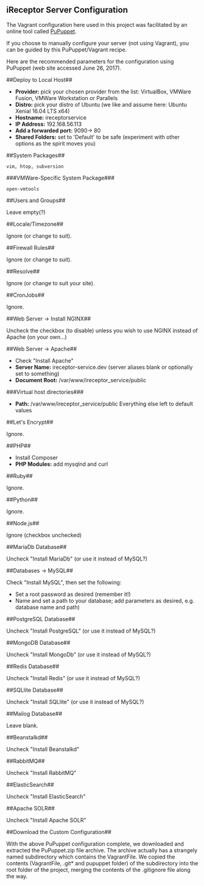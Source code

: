 ## iReceptor Server Configuration ##

The Vagrant configuration here used in this project was facilitated by an online tool called [PuPuppet](https://puphpet.com/). 

If you choose to manually configure your server (not using Vagrant), you can be guided by this PuPuppet/Vagrant recipe.

Here are the recommended parameters for the configuration using PuPuppet (web site accessed June 26, 2017).

##Deploy to Local Host##

* **Provider:** pick your chosen provider from the list: VirtualBox, VMWare Fusion, VMWare Workstation or Parallels
* **Distro:** pick your distro of Ubuntu (we like and assume here: Ubuntu Xenial 16.04 LTS x64)
* **Hostname:** ireceptorservice
* **IP Address:** 192.168.56.113
* **Add a forwarded port:** 9090-> 80
* **Shared Folders:** set to 'Default' to be safe (experiment with other options as the spirit moves you)

##System Packages##

	vim, htop, subversion 
	
###VMWare-Specific System Package###

	open-vmtools

##Users and Groups##

Leave empty(?)

##Locale/Timezone##

Ignore (or change to suit).

##Firewall Rules##

Ignore (or change to suit).

##Resolve##

Ignore (or change to suit your site).

##CronJobs##

Ignore.

##Web Server → Install NGINX##

Uncheck the checkbox (to disable) unless you wish to use NGINX instead of Apache (on your own...)

##Web Server → Apache##

* Check "Install Apache"
* **Server Name:** ireceptor-service.dev (server aliases blank or optionally set to something)
* **Document Root:** /var/www/ireceptor_service/public

###Virtual host directories###

* **Path:** /var/www/ireceptor_service/public
Everything else left to default values

##Let's Encrypt##

Ignore.

##PHP##

* Install Composer
* **PHP Modules:** add mysqlnd and curl

##Ruby##

Ignore.

##Python##

Ignore.

##Node.js##

Ignore (checkbox unchecked)

##MariaDb Database##

Uncheck "Install MariaDb" (or use it instead of MySQL?)

##Databases → MySQL##

Check "Install MySQL", then set the following:

* Set a root password as desired (remember it!)
* Name and set a path to your database; add parameters as desired, e.g. database name and path)

##PostgreSQL Database##

Uncheck "Install PostgreSQL" (or use it instead of MySQL?)

##MongoDB Database##

Uncheck "Install MongoDb" (or use it instead of MySQL?)

##Redis Database##

Uncheck "Install Redis" (or use it instead of MySQL?)

##SQLlite Database##

Uncheck "Install SQLlite" (or use it instead of MySQL?)

##Mailog Database##

Leave blank.

##Beanstalkd##

Uncheck "Install Beanstalkd" 

##RabbitMQ##

Uncheck "Install RabbitMQ" 

##ElasticSearch##

Uncheck "Install ElasticSearch" 

##Apache SOLR##

Uncheck "Install Apache SOLR" 

##Download the Custom Configuration##

With the above PuPuppet configuration complete, we downloaded and extracted the PuPuppet.zip file archive. The archive actually has a strangely named subdirectory which contains the VagrantFile. We copied the contents (VagrantFile, .git* and pupuppet folder) of the subdirectory into the root folder of the project, merging the contents of the .gitignore file along the way.

